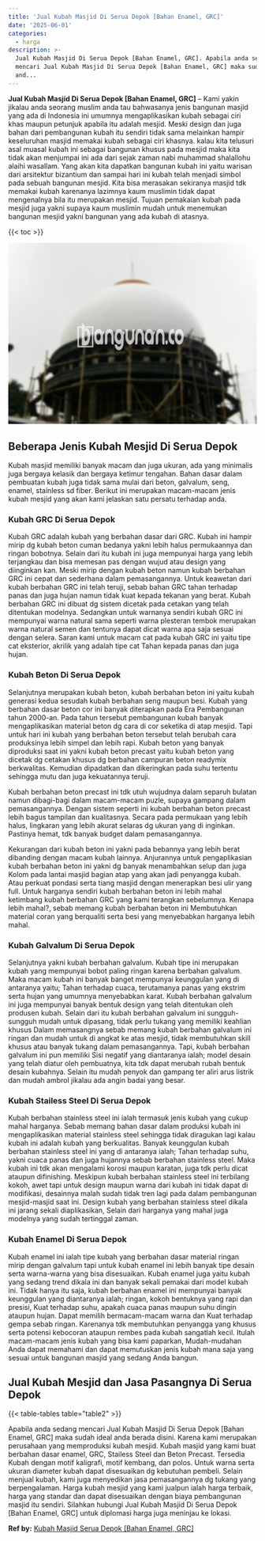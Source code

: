 ```yaml
---
title: 'Jual Kubah Masjid Di Serua Depok [Bahan Enamel, GRC]'
date: '2025-06-01'
categories:
  - harga
description: >-
  Jual Kubah Masjid Di Serua Depok [Bahan Enamel, GRC]. Apabila anda sedang
  mencari Jual Kubah Masjid Di Serua Depok [Bahan Enamel, GRC] maka sudah ideal
  and...
---
```


**Jual Kubah Masjid Di Serua Depok \[Bahan Enamel, GRC\]** – Kami yakin jikalau anda seorang muslim anda tau bahwasanya jenis bangunan masjid yang ada di Indonesia ini umumnya mengaplikasikan kubah sebagai ciri khas maupun petunjuk apabila itu adalah mesjid. Meski design dan juga bahan dari pembangunan kubah itu sendiri tidak sama melainkan hampir keseluruhan masjid memakai kubah sebagai ciri khasnya. kalau kita telusuri asal muasal kubah ini sebagai bangunan khusus pada mesjid maka kita tidak akan menjumpai ini ada dari sejak zaman nabi muhammad shalallohu alaihi wasallam. Yang akan kita dapatkan bangunan kubah ini yaitu warisan dari arsitektur bizantium dan sampai hari ini kubah telah menjadi simbol pada sebuah bangunan mesjid. Kita bisa merasakan sekiranya masjid tdk memakai kubah karenanya lazimnya kaum muslimin tidak dapat mengenalnya bila itu merupakan mesjid. Tujuan pemakaian kubah pada mesjid juga yakni supaya kaum muslimin mudah untuk menemukan bangunan mesjid yakni bangunan yang ada kubah di atasnya.

{{< toc >}}

![Jual Kubah Masjid Di Serua Depok [Bahan Enamel, GRC]](/images/jual-kubah-masjid-18.png)

## Beberapa Jenis Kubah Mesjid Di Serua Depok

Kubah masjid memiliki banyak macam dan juga ukuran, ada yang minimalis juga bergaya kelasik dan bergaya ketimur tengahan. Bahan dasar dalam pembuatan kubah juga tidak sama mulai dari beton, galvalum, seng, enamel, stainless sd fiber. Berikut ini merupakan macam-macam jenis kubah mesjid yang akan kami jelaskan satu persatu terhadap anda.

### Kubah GRC Di Serua Depok

Kubah GRC adalah kubah yang berbahan dasar dari GRC. Kubah ini hampir mirip dg kubah beton cuman bedanya yakni lebih halus permukaannya dan ringan bobotnya. Selain dari itu kubah ini juga mempunyai harga yang lebih terjangkau dan bisa memesan pas dengan wujud atau design yang diinginkan kan. Meski mirip dengan kubah beton namun kubah berbahan GRC ini cepat dan sederhana dalam pemasangannya. Untuk keawetan dari kubah berbahan GRC ini telah teruji, sebab bahan GRC tahan terhadap panas dan juga hujan namun tidak kuat kepada tekanan yang berat. Kubah berbahan GRC ini dibuat dg sistem dicetak pada cetakan yang telah ditentukan modelnya. Sedangkan untuk warnanya sendiri kubah GRC ini mempunyai warna natural sama seperti warna plesteran tembok merupakan warna natural semen dan tentunya dapat dicat warna apa saja sesuai dengan selera. Saran kami untuk macam cat pada kubah GRC ini yaitu tipe cat eksterior, akrilik yang adalah tipe cat Tahan kepada panas dan juga hujan.

### Kubah Beton Di Serua Depok

Selanjutnya merupakan kubah beton, kubah berbahan beton ini yaitu kubah generasi kedua sesudah kubah berbahan seng maupun besi. Kubah yang berbahan dasar beton cor ini banyak diterapkan pada Era Pembangunan tahun 2000-an. Pada tahun tersebut pembangunan kubah banyak mengaplikasikan material beton dg cara di cor seketika di atap mesjid. Tapi untuk hari ini kubah yang berbahan beton tersebut telah berubah cara produksinya lebih simpel dan lebih rapi. Kubah beton yang banyak diproduksi saat ini yakni kubah beton precast yaitu kubah beton yang dicetak dg cetakan khusus dg berbahan campuran beton readymix berkwalitas. Kemudian dipadatkan dan dikeringkan pada suhu tertentu sehingga mutu dan juga kekuatannya teruji.

Kubah berbahan beton precast ini tdk utuh wujudnya dalam separuh bulatan namun dibagi-bagi dalam macam-macam puzle, supaya gampang dalam pemasangannya. Dengan sistem seperti ini kubah berbahan beton precast lebih bagus tampilan dan kualitasnya. Secara pada permukaan yang lebih halus, lingkaran yang lebih akurat selaras dg ukuran yang di inginkan. Pastinya hemat, tdk banyak budget dalam pemasangannya.

Kekurangan dari kubah beton ini yakni pada bebannya yang lebih berat dibanding dengan macam kubah lainnya. Anjurannya untuk pengaplikasian kubah berbahan beton ini yakni dg banyak menambahkan selup dan juga Kolom pada lantai masjid bagian atap yang akan jadi penyangga kubah. Atau perkuat pondasi serta tiang masjid dengan menerapkan besi ulir yang full. Untuk harganya sendiri kubah berbahan beton ini lebih mahal ketimbang kubah berbahan GRC yang kami terangkan sebelumnya. Kenapa lebih mahal?, sebab memang kubah berbahan beton ini Membutuhkan material coran yang berqualiti serta besi yang menyebabkan harganya lebih mahal.

### Kubah Galvalum Di Serua Depok

Selanjutnya yakni kubah berbahan galvalum. Kubah tipe ini merupakan kubah yang mempunyai bobot paling ringan karena berbahan galvalum. Maka macam kubah ini banyak banget mempunyai keunggulan yang di antaranya yaitu; Tahan terhadap cuaca, terutamanya panas yang ekstrim serta hujan yang umumnya menyebabkan karat. Kubah berbahan galvalum ini juga mempunyai banyak bentuk design yang telah ditentukan oleh produsen kubah. Selain dari itu kubah berbahan galvalum ini sungguh-sungguh mudah untuk dipasang, tidak perlu tukang yang memiliki keahlian khusus Dalam memasangnya sebab memang kubah berbahan galvalum ini ringan dan mudah untuk di angkat ke atas mesjid, tidak membutuhkan skill khusus atau banyak tukang dalam pemasangannya. Tapi, kubah berbahan galvalum ini pun memiliki Sisi negatif yang diantaranya ialah; model desain yang telah diatur oleh pembuatnya, kita tdk dapat merubah rubah bentuk desain kubahnya. Selain itu mudah penyok dan gampang ter aliri arus listrik dan mudah ambrol jikalau ada angin badai yang besar.

### Kubah Stailess Steel Di Serua Depok

Kubah berbahan stainless steel ini ialah termasuk jenis kubah yang cukup mahal harganya. Sebab memang bahan dasar dalam produksi kubah ini mengaplikasikan material stainless steel sehingga tidak diragukan lagi kalau kubah ini adalah kubah yang berkualitas. Banyak keunggulan kubah berbahan stainless steel ini yang di antaranya ialah; Tahan terhadap suhu, yakni cuaca panas dan juga hujannya sebab berbahan stainless steel. Maka kubah ini tdk akan mengalami korosi maupun karatan, juga tdk perlu dicat ataupun difinishing. Meskipun kubah berbahan stainless steel ini terbilang kokoh, awet tapi untuk design maupun warna dari kubah ini tidak dapat di modifikasi, desainnya malah sudah tidak tren lagi pada dalam pembangunan mesjid-masjid saat ini. Design kubah yang berbahan stainless steel dikala ini jarang sekali diaplikasikan, Selain dari harganya yang mahal juga modelnya yang sudah tertinggal zaman.

### Kubah Enamel Di Serua Depok

Kubah enamel ini ialah tipe kubah yang berbahan dasar material ringan mirip dengan galvalum tapi untuk kubah enamel ini lebih banyak tipe desain serta warna-warna yang bisa disesuaikan. Kubah enamel juga yaitu kubah yang sedang trend dikala ini dan banyak sekali pemakai dari model kubah ini. Tidak hanya itu saja, kubah berbahan enamel ini mempunyai banyak keunggulan yang diantaranya ialah; ringan, kokoh bentuknya yang rapi dan presisi, Kuat terhadap suhu, apakah cuaca panas maupun suhu dingin ataupun hujan. Dapat memilih bermacam-macam warna dan Kuat terhadap gempa sebab ringan. Karenanya tdk membutuhkan penyangga yang khusus serta potensi kebocoran ataupun rembes pada kubah sangatlah kecil. Itulah macam-macam jenis kubah yang bisa kami paparkan, Mudah-mudahan Anda dapat memahami dan dapat memutuskan jenis kubah mana saja yang sesuai untuk bangunan masjid yang sedang Anda bangun.

## Jual Kubah Mesjid dan Jasa Pasangnya Di Serua Depok

{{< table-tables table="table2" >}}

Apabila anda sedang mencari Jual Kubah Masjid Di Serua Depok \[Bahan Enamel, GRC\] maka sudah ideal anda berada disini. Karena kami merupakan perusahaan yang memproduksi kubah mesjid. Kubah masjid yang kami buat berbahan dasar enamel, GRC, Stailess Steel dan Beton Precast. Tersedia Kubah dengan motif kaligrafi, motif kembang, dan polos. Untuk warna serta ukuran diameter kubah dapat disesuaikan dg kebutuhan pembeli. Selain menjual kubah, kami juga menyedikan jasa pemasangannya dg tukang yang berpengalaman. Harga kubah mesjid yang kami jualpun ialah harga terbaik, harga yang standar dan dapat disesuaikan dengan biaya pembangunan masjid itu sendiri. Silahkan hubungi Jual Kubah Masjid Di Serua Depok \[Bahan Enamel, GRC\] untuk diplomasi harga juga meninjau ke lokasi.

**Ref by:** [Kubah Masjid Serua Depok [Bahan Enamel, GRC]](https://id.wikipedia.org/wiki/Kubah)
